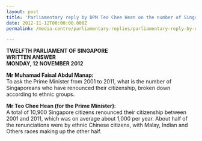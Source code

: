 ```yaml
---
layout: post
title: 'Parliamentary reply by DPM Teo Chee Hean on the number of Singaporeans who have renounced their citizenship, broken down according to ethnic groups'
date: 2012-11-12T00:00:00.000Z
permalink: /media-centre/parliamentary-replies/parliamentary-reply-by-dpm-teo-chee-hean-on-12-nov-2012/

---
```



**TWELFTH PARLIAMENT OF SINGAPORE  
WRITTEN ANSWER  
MONDAY, 12 NOVEMBER 2012**

**Mr Muhamad Faisal Abdul Manap:**  
To ask the Prime Minister from 2001 to 2011, what is the number of Singaporeans who have renounced their citizenship, broken down according to ethnic groups.

**Mr Teo Chee Hean (for the Prime Minister):**  
A total of 10,900 Singapore citizens renounced their citizenship between 2001 and 2011, which was on average about 1,000 per year. About half of the renunciations were by ethnic Chinese citizens, with Malay, Indian and Others races making up the other half.

